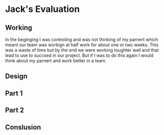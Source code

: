 # Jack's Evaluation

## Working
In the beginging I was controling and was not thinking of my parnert which meant our team was workign at half work for about one or two weeks. This was a waste of time but by the end we were working toughter well and that lead to use to succsed in our project. But if I was to do this again I would think about my parnert and work better in a team.
## Design
## Part 1
## Part 2
## Conslusion
